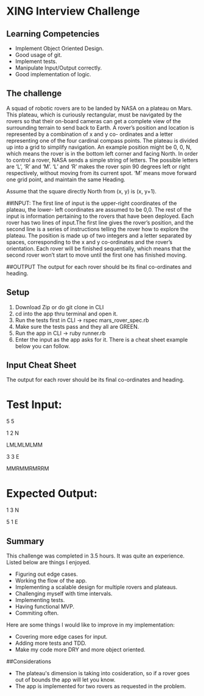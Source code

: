 # XING Interview Challenge

## Learning Competencies
- Implement Object Oriented Design.
- Good usage of git.
- Implement tests.
- Manipulate Input/Output correctly.
- Good implementation of logic.

## The challenge

A squad of robotic rovers are to be landed by NASA on a plateau on Mars. This plateau, which is curiously rectangular, must be navigated by the rovers so that their on-board cameras can get a complete view of the surrounding terrain to send back to Earth.
A rover’s position and location is represented by a combination of x and y co- ordinates and a letter representing one of the four cardinal compass points. The plateau is divided up into a grid to simplify navigation. An example position might be 0, 0, N, which means the rover is in the bottom left corner and facing North.
In order to control a rover, NASA sends a simple string of letters. The possible letters are ‘L’, ‘R’ and ‘M’. ‘L’ and ‘R’ makes the rover spin 90 degrees left or right respectively, without moving from its current spot. ‘M’ means move forward one grid point, and maintain the same Heading.

Assume that the square directly North from (x, y) is (x, y+1).

##INPUT:
The first line of input is the upper-right coordinates of the plateau, the lower- left coordinates are assumed to be 0,0. The rest of the input is information pertaining to the rovers that have been deployed. Each rover has two lines of input.The first line gives the rover’s position, and the second line is a series of instructions telling the rover how to explore the plateau. The position is made up of two integers and a letter separated by spaces, corresponding to the x and y co-ordinates and the rover’s orientation. Each rover will be finished sequentially, which means that the second rover won’t start to move until the first one has finished moving.

##OUTPUT
The output for each rover should be its final co-ordinates and heading.

## Setup

1. Download Zip or do git clone in CLI
2. cd into the app thru terminal and open it.
3. Run the tests first in CLI -> rspec mars_rover_spec.rb
4. Make sure the tests pass and they all are GREEN.
5. Run the app in CLI -> ruby runner.rb
6. Enter the input as the app asks for it. There is a cheat sheet example below you can follow.

## Input Cheat Sheet
The output for each rover should be its final co-ordinates and heading.
# Test Input:

5 5

1 2 N

LMLMLMLMM

3 3 E

MMRMMRMRRM

# Expected Output:

1 3 N

5 1 E

## Summary

This challenge was completed in 3.5 hours. It was quite an experience. Listed below are things I enjoyed.
- Figuring out edge cases.
- Working the flow of the app.
- Implementing a scalable design for multiple rovers and plateaus.
- Challenging myself with time intervals.
- Implementing tests.
- Having functional MVP.
- Commiting often.

Here are some things I would like to improve in my implementation:
- Covering more edge cases for input.
- Adding more tests and TDD.
- Make my code more DRY and more object oriented.


##Considerations


- The plateau's dimension is taking into cosideration, so if a rover goes out of bounds the app will let you know.
- The app is implemented for two rovers as requested in the problem.



